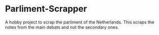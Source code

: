 # Parliment-Scrapper
A hobby project to scrap the parliment of the Netherlands. This scraps the notes from the main debats and not the secondary ones.
